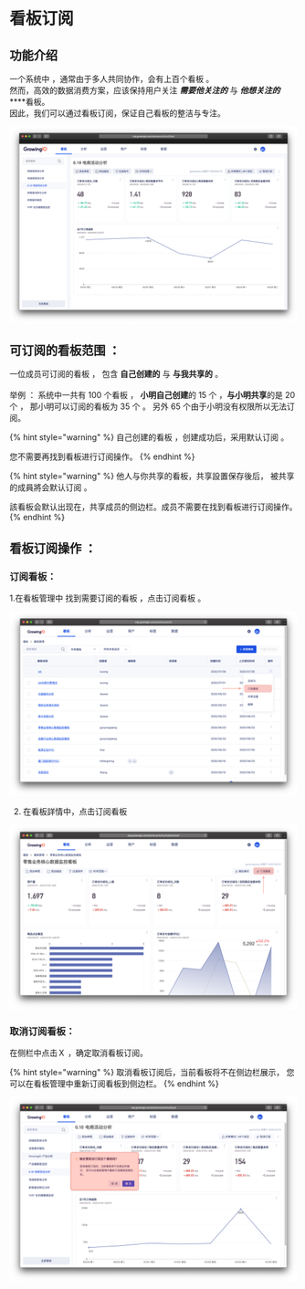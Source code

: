# 看板订阅

## 功能介绍

一个系统中 ，通常由于多人共同协作，会有上百个看板 。  
然而，高效的数据消费方案，应该保持用户关注  _**需要他关注的**_ 与 _**他想关注的**_ ****看板。  
因此，我们可以通过看板订阅，保证自己看板的整洁与专注。

![](../../.gitbook/assets/ying-mu-jie-tu-20200610-xia-wu-12.54.21.png)

## 可订阅的看板范围  ：

一位成员可订阅的看板 ， 包含 **自己创建的** 与 **与我共享的** 。    
‌  
举例 ： 系统中一共有 100 个看板 ， **小明自己创建**的 15 个 ，**与小明共享**的是 20 个 ， 那小明可以订阅的看板为 35 个 。   另外 65 个由于小明没有权限所以无法订阅。

{% hint style="warning" %}
自己创建的看板 ，创建成功后，采用默认订阅 。

您不需要再找到看板进行订阅操作。
{% endhint %}

{% hint style="warning" %}
他人与你共享的看板，共享設置保存後后， 被共享的成員將会默认订阅 。 

該看板会默认出现在，共享成员的侧边栏。成员不需要在找到看板进行订阅操作。
{% endhint %}



## 看板订阅操作 ：



### 订阅看板：

1.在看板管理中 找到需要订阅的看板 ，点击订阅看板 。

![](../../.gitbook/assets/ying-mu-jie-tu-20200706-xia-wu-9.03.41.png)

2. 在看板詳情中，点击订阅看板

![](../../.gitbook/assets/ying-mu-jie-tu-20200706-xia-wu-9.05.23%20%281%29.png)

### 取消订阅看板：

在侧栏中点击Ｘ ，确定取消看板订阅。

{% hint style="warning" %}
取消看板订阅后，当前看板将不在侧边栏展示， 您可以在看板管理中重新订阅看板到侧边栏。
{% endhint %}

![](../../.gitbook/assets/ying-mu-jie-tu-20200706-xia-wu-9.08.58%20%281%29.png)

